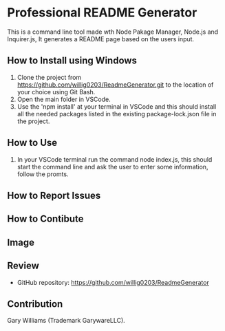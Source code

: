 # Professional README Generator

This is a command line tool made wth Node Pakage Manager, Node.js and Inquirer.js, It generates a README page based on the users input.

## How to Install using Windows
1) Clone the project from https://github.com/willig0203/ReadmeGenerator.git to the location of your choice using Git Bash.
2) Open the main folder in VSCode.
3) Use the 'npm install' at your terminal in VSCode and this should install all the needed packages listed in the existing package-lock.json file in the project.

## How to Use 
1) In your VSCode terminal run the command node index.js, this should start the command line and ask the user to enter some information, follow the promts.




## How to Report Issues

## How to Contibute


## Image

<!-- ![Screenshot of main application](./images/Screenshot.jpg) -->


## Review

* GitHub repository: https://github.com/willig0203/ReadmeGenerator


## Contribution

Gary Williams (Trademark GarywareLLC).